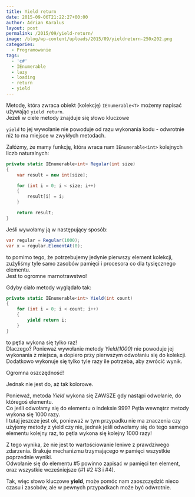```yaml
---
title: Yield return
date: 2015-09-06T21:22:27+00:00
author: Adrian Karalus
layout: post
permalink: /2015/09/yield-return/
image: /blog/wp-content/uploads/2015/09/yieldreturn-250x202.png
categories:
  - Programowanie
tags:
  - 'c#'
  - IEnumerable
  - lazy
  - loading
  - return
  - yield
---
```

Metodę, która zwraca obiekt (kolekcję) `IEnumerable<T>` możemy napisać używając `yield return`.  
Jeżeli w ciele metody znajduje się słowo kluczowe 

`yield` to jej wywołanie nie powoduje od razu wykonania kodu - odwrotnie niż to ma miejsce w zwykłych metodach.

Załóżmy, że mamy funkcję, która wraca nam `IEnumerable<int>` kolejnych liczb naturalnych:

```csharp
private static IEnumerable<int> Regular(int size)
{
    var result = new int[size];

    for (int i = 0; i < size; i++)
    {
        result[i] = i;
    }

    return result;
}
```

Jeśli wywołamy ją w następujący sposób:

```csharp
var regular = Regular(1000);
var x = regular.ElementAt(0);
```

to pomimo tego, że potrzebujemy jedynie pierwszy element kolekcji, zużyliśmy tyle samo zasobów pamięci i procesora co dla tysięcznego elementu.  
Jest to ogromne marnotrawstwo!

Gdyby ciało metody wyglądało tak:

```csharp
private static IEnumerable<int> Yield(int count)
{
    for (int i = 0; i < count; i++)
    {
        yield return i;
    }
}
```

to pętla wykona się tylko raz!  
Dlaczego? Ponieważ wywołanie metody _Yield(1000)_ nie powoduje jej wykonania z miejsca, a dopiero przy pierwszym odwołaniu się do kolekcji. Dodatkowo wykonuje się tylko tyle razy ile potrzeba, aby zwrócić wynik.

Ogromna oszczędność!

Jednak nie jest do, aż tak kolorowe.

Ponieważ, metoda *Yield* wykona się ZAWSZE gdy nastąpi odwołanie, do któregoś elementu.  
Co jeśli odwołamy się do elementu o indeksie 999? Pętla wewnątrz metody wykona się 1000 razy.  
I tutaj jeszcze jest ok, ponieważ w tym przypadku nie ma znaczenia czy użyjemy metody z yield czy nie, jednak jeśli odwołamy się do tego samego elementu kolejny raz, to pętla wykona się kolejny 1000 razy!

Z tego wynika, że nie jest to wartościowanie leniwe z prawdziwego zdarzenia. Brakuje mechanizmu trzymającego w pamięci wszystkie poprzednie wyniki.  
Odwołanie się do elementu #5 powinno zapisać w pamięci ten element, oraz wszystkie wcześniejsze (#1 #2 #3 i #4).

Tak, więc słowo kluczowe **yield**, może pomóc nam zaoszczędzić nieco czasu i zasobów, ale w pewnych przypadkach może być odwrotnie.